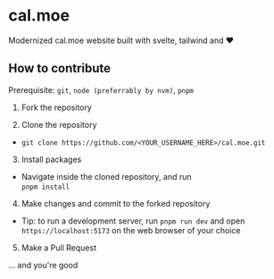 # cal.moe

Modernized cal.moe website built with svelte, tailwind and ❤️

## How to contribute

Prerequisite: `git`, `node (preferrably by nvm)`, `pnpm`

1. Fork the repository

2. Clone the repository

- `git clone https://github.com/<YOUR_USERNAME_HERE>/cal.moe.git`

3. Install packages

- Navigate inside the cloned repository, and run  
`pnpm install`

4. Make changes and commit to the forked repository

- Tip: to run a development server, run `pnpm run dev` and open `https://localhost:5173` on the web browser of your choice

5. Make a Pull Request

... and you're good
